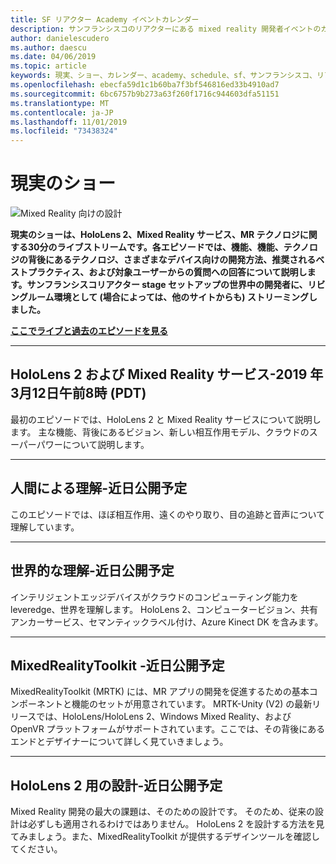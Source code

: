 ```yaml
---
title: SF リアクター Academy イベントカレンダー
description: サンフランシスコのリアクターにある mixed reality 開発者イベントのカレンダー。
author: danielescudero
ms.author: daescu
ms.date: 04/06/2019
ms.topic: article
keywords: 現実、ショー、カレンダー、academy、schedule、sf、サンフランシスコ、リアクター
ms.openlocfilehash: ebecfa59d1c1b60ba7f3bf546816ed33b4910ad7
ms.sourcegitcommit: 6bc6757b9b273a63f260f1716c944603dfa51151
ms.translationtype: MT
ms.contentlocale: ja-JP
ms.lasthandoff: 11/01/2019
ms.locfileid: "73438324"
---
```

# <a name="the-realities-show"></a>現実のショー
![Mixed Reality 向けの設計](images/therealitiesshow.jpg)

**現実のショーは、HoloLens 2、Mixed Reality サービス、MR テクノロジに関する30分のライブストリームです。各エピソードでは、機能、機能、テクノロジの背後にあるテクノロジ、さまざまなデバイス向けの開発方法、推奨されるベストプラクティス、および対象ユーザーからの質問への回答について説明します。サンフランシスコリアクター stage セットアップの世界中の開発者に、リビングルーム環境として (場合によっては、他のサイトからも) ストリーミングしました。**

**[ここでライブと過去のエピソードを見る](https://aka.ms/trs)**
___

## <a name="hololens-2-and-mixed-reality-services---march-12-2019-8-am-pdt"></a>**HoloLens 2 および Mixed Reality サービス**-2019 年3月12日午前8時 (PDT)
最初のエピソードでは、HoloLens 2 と Mixed Reality サービスについて説明します。 主な機能、背後にあるビジョン、新しい相互作用モデル、クラウドのスーパーパワーについて説明します。

___

## <a name="human-understanding---coming-soon"></a>**人間**による理解-近日公開予定
このエピソードでは、ほぼ相互作用、遠くのやり取り、目の追跡と音声について理解しています。

___
## <a name="world-understanding---coming-soon"></a>**世界**的な理解-近日公開予定
インテリジェントエッジデバイスがクラウドのコンピューティング能力を leveredge、世界を理解します。 HoloLens 2、コンピュータービジョン、共有アンカーサービス、セマンティックラベル付け、Azure Kinect DK を含みます。

___
## <a name="mixedrealitytoolkit---coming-soon"></a>**MixedRealityToolkit** -近日公開予定
MixedRealityToolkit (MRTK) には、MR アプリの開発を促進するための基本コンポーネントと機能のセットが用意されています。 MRTK-Unity (V2) の最新リリースでは、HoloLens/HoloLens 2、Windows Mixed Reality、および OpenVR プラットフォームがサポートされています。ここでは、その背後にあるエンドとデザイナーについて詳しく見ていきましょう。

___
## <a name="designing-for-hololens-2---coming-soon"></a>**HoloLens 2 用の設計**-近日公開予定
Mixed Reality 開発の最大の課題は、そのための設計です。 そのため、従来の設計は必ずしも適用されるわけではありません。 HoloLens 2 を設計する方法を見てみましょう。また、MixedRealityToolkit が提供するデザインツールを確認してください。


